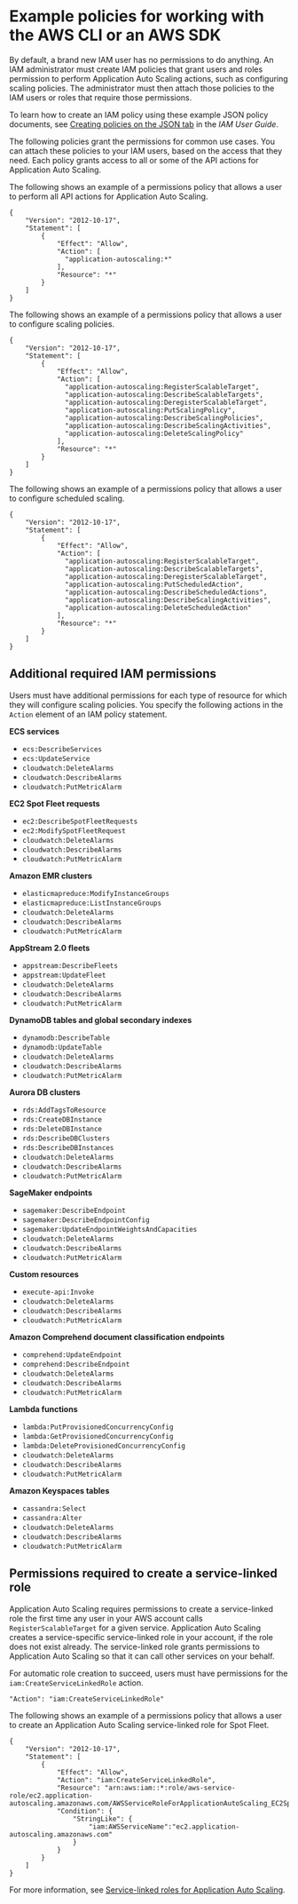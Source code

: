 # Example policies for working with the AWS CLI or an AWS SDK<a name="security_iam_id-based-policy-examples"></a>

By default, a brand new IAM user has no permissions to do anything\. An IAM administrator must create IAM policies that grant users and roles permission to perform Application Auto Scaling actions, such as configuring scaling policies\. The administrator must then attach those policies to the IAM users or roles that require those permissions\.

To learn how to create an IAM policy using these example JSON policy documents, see [Creating policies on the JSON tab](https://docs.aws.amazon.com/IAM/latest/UserGuide/access_policies_create.html#access_policies_create-json-editor) in the *IAM User Guide*\.

The following policies grant the permissions for common use cases\. You can attach these policies to your IAM users, based on the access that they need\. Each policy grants access to all or some of the API actions for Application Auto Scaling\. 

The following shows an example of a permissions policy that allows a user to perform all API actions for Application Auto Scaling\.

```
{
    "Version": "2012-10-17",
    "Statement": [
        {
            "Effect": "Allow",
            "Action": [
              "application-autoscaling:*"
            ],
            "Resource": "*"
        }
    ]
}
```

The following shows an example of a permissions policy that allows a user to configure scaling policies\.

```
{
    "Version": "2012-10-17",
    "Statement": [
        {
            "Effect": "Allow",
            "Action": [
              "application-autoscaling:RegisterScalableTarget",
              "application-autoscaling:DescribeScalableTargets",
              "application-autoscaling:DeregisterScalableTarget",
              "application-autoscaling:PutScalingPolicy",
              "application-autoscaling:DescribeScalingPolicies",
              "application-autoscaling:DescribeScalingActivities",
              "application-autoscaling:DeleteScalingPolicy"
            ],
            "Resource": "*"
        }
    ]
}
```

The following shows an example of a permissions policy that allows a user to configure scheduled scaling\.

```
{
    "Version": "2012-10-17",
    "Statement": [
        {
            "Effect": "Allow",
            "Action": [
              "application-autoscaling:RegisterScalableTarget",
              "application-autoscaling:DescribeScalableTargets",
              "application-autoscaling:DeregisterScalableTarget",
              "application-autoscaling:PutScheduledAction",
              "application-autoscaling:DescribeScheduledActions",
              "application-autoscaling:DescribeScalingActivities",
              "application-autoscaling:DeleteScheduledAction"
            ],
            "Resource": "*"
        }
    ]
}
```

## Additional required IAM permissions<a name="application-auto-scaling-additional-permissions"></a>

Users must have additional permissions for each type of resource for which they will configure scaling policies\. You specify the following actions in the `Action` element of an IAM policy statement\. 

**ECS services**
+ `ecs:DescribeServices`
+ `ecs:UpdateService`
+ `cloudwatch:DeleteAlarms`
+ `cloudwatch:DescribeAlarms`
+ `cloudwatch:PutMetricAlarm`

**EC2 Spot Fleet requests**
+ `ec2:DescribeSpotFleetRequests`
+ `ec2:ModifySpotFleetRequest`
+ `cloudwatch:DeleteAlarms`
+ `cloudwatch:DescribeAlarms`
+ `cloudwatch:PutMetricAlarm`

**Amazon EMR clusters**
+ `elasticmapreduce:ModifyInstanceGroups`
+ `elasticmapreduce:ListInstanceGroups`
+ `cloudwatch:DeleteAlarms`
+ `cloudwatch:DescribeAlarms`
+ `cloudwatch:PutMetricAlarm`

**AppStream 2\.0 fleets**
+ `appstream:DescribeFleets`
+ `appstream:UpdateFleet`
+ `cloudwatch:DeleteAlarms`
+ `cloudwatch:DescribeAlarms`
+ `cloudwatch:PutMetricAlarm`

**DynamoDB tables and global secondary indexes**
+ `dynamodb:DescribeTable`
+ `dynamodb:UpdateTable`
+ `cloudwatch:DeleteAlarms`
+ `cloudwatch:DescribeAlarms`
+ `cloudwatch:PutMetricAlarm`

**Aurora DB clusters**
+ `rds:AddTagsToResource`
+ `rds:CreateDBInstance`
+ `rds:DeleteDBInstance`
+ `rds:DescribeDBClusters`
+ `rds:DescribeDBInstances`
+ `cloudwatch:DeleteAlarms`
+ `cloudwatch:DescribeAlarms`
+ `cloudwatch:PutMetricAlarm`

**SageMaker endpoints**
+ `sagemaker:DescribeEndpoint`
+ `sagemaker:DescribeEndpointConfig`
+ `sagemaker:UpdateEndpointWeightsAndCapacities`
+ `cloudwatch:DeleteAlarms`
+ `cloudwatch:DescribeAlarms`
+ `cloudwatch:PutMetricAlarm`

**Custom resources**
+ `execute-api:Invoke`
+ `cloudwatch:DeleteAlarms `
+ `cloudwatch:DescribeAlarms `
+ `cloudwatch:PutMetricAlarm `

**Amazon Comprehend document classification endpoints**
+ `comprehend:UpdateEndpoint`
+ `comprehend:DescribeEndpoint`
+ `cloudwatch:DeleteAlarms`
+ `cloudwatch:DescribeAlarms`
+ `cloudwatch:PutMetricAlarm`

**Lambda functions**
+ `lambda:PutProvisionedConcurrencyConfig`
+ `lambda:GetProvisionedConcurrencyConfig`
+ `lambda:DeleteProvisionedConcurrencyConfig`
+ `cloudwatch:DeleteAlarms`
+ `cloudwatch:DescribeAlarms`
+ `cloudwatch:PutMetricAlarm`

**Amazon Keyspaces tables**
+ `cassandra:Select`
+ `cassandra:Alter`
+ `cloudwatch:DeleteAlarms`
+ `cloudwatch:DescribeAlarms`
+ `cloudwatch:PutMetricAlarm`

## Permissions required to create a service\-linked role<a name="application-auto-scaling-slr-permissions"></a>

Application Auto Scaling requires permissions to create a service\-linked role the first time any user in your AWS account calls `RegisterScalableTarget` for a given service\. Application Auto Scaling creates a service\-specific service\-linked role in your account, if the role does not exist already\. The service\-linked role grants permissions to Application Auto Scaling so that it can call other services on your behalf\. 

For automatic role creation to succeed, users must have permissions for the `iam:CreateServiceLinkedRole` action\.

```
"Action": "iam:CreateServiceLinkedRole"
```

The following shows an example of a permissions policy that allows a user to create an Application Auto Scaling service\-linked role for Spot Fleet\.

```
{
    "Version": "2012-10-17",
    "Statement": [
        {
            "Effect": "Allow",
            "Action": "iam:CreateServiceLinkedRole",
            "Resource": "arn:aws:iam::*:role/aws-service-role/ec2.application-autoscaling.amazonaws.com/AWSServiceRoleForApplicationAutoScaling_EC2SpotFleetRequest",
            "Condition": {
                "StringLike": {
                    "iam:AWSServiceName":"ec2.application-autoscaling.amazonaws.com"
                }
            }
        }
    ]
}
```

For more information, see [Service\-linked roles for Application Auto Scaling](application-auto-scaling-service-linked-roles.md)\.